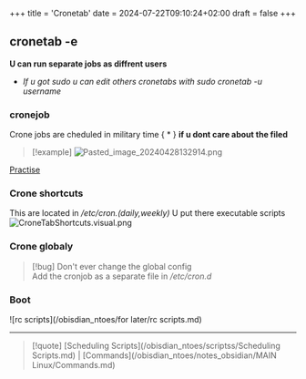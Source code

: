 +++
title = 'Cronetab'
date = 2024-07-22T09:10:24+02:00
draft = false
+++

## cronetab -e 
**U can run separate jobs as diffrent users**
- *If u got sudo u can edit others cronetabs with sudo cronetab -u username*
### cronejob
Crone jobs are cheduled in military time 
{ * } **if u dont care about the filed**
>[!example]
>![Pasted_image_20240428132914.png](/Notes/Pasted_image_20240428132914.png)

[Practise](https://crontab.guru/)
### Crone shortcuts 
This are located in */etc/cron.(daily,weekly)*
 U put there executable scripts
![CroneTabShortcuts.visual.png](/Notes/CroneTabShortcuts.visual.png)
### Crone globaly
>[!bug] Don't ever change the global config  
Add the cronjob as a separate file in */etc/cron.d*
### Boot  
![rc scripts](/obisdian_ntoes/for later/rc scripts.md)

---


>[!quote] [Scheduling Scripts](/obisdian_ntoes/scriptss/Scheduling Scripts.md) | [Commands](/obisdian_ntoes/notes_obsidian/MAIN Linux/Commands.md) 